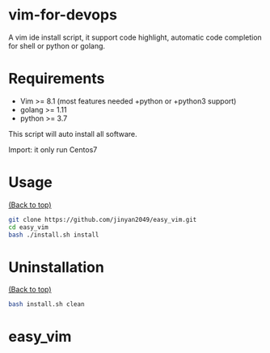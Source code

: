 # vim-for-devops 

A vim ide install script, it support code highlight, automatic code completion for shell or python or golang.

# Requirements

* Vim >= 8.1 (most features needed +python or +python3 support) 
* golang >= 1.11
* python >= 3.7

This script will auto install all software. 
 

Import: it only run Centos7


# Usage

[(Back to top)](#easy_vim)

```sh
git clone https://github.com/jinyan2049/easy_vim.git
cd easy_vim
bash ./install.sh install
```

# Uninstallation

[(Back to top)](#easy_vim)


```sh
bash install.sh clean
```

# easy_vim
